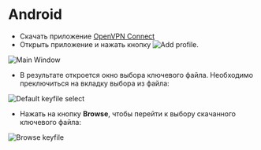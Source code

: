 # Android

- Скачать приложение [OpenVPN Connect](https://play.google.com/store/apps/details?id=net.openvpn.openvpn&hl=en)
- Открыть приложение и нажать кнопку ![Add profile](def1).
  
![Main Window](def2)

- В результате откроется окно выбора ключевого файла. Необходимо преключиться на вкладку выбора из файла:
  
![Default keyfile select](def3)
  
- Нажать на кнопку **Browse**, чтобы перейти к выбору скачанного ключевого файла:

![Browse keyfile](def4)

[def1]: (https://github.com/Iverlein/IvDocs/blob/d865b57aed50f6bbea91f2afdc5bb1fcbf375599/Unsorted/Pictures/Screenshot_20230312-212902549_cr.png)
[def2]: (https://github.com/Iverlein/IvDocs/blob/d865b57aed50f6bbea91f2afdc5bb1fcbf375599/Unsorted/Pictures/Screenshot_20230312-212902549.png)
[def3]: (https://github.com/Iverlein/IvDocs/blob/d865b57aed50f6bbea91f2afdc5bb1fcbf375599/Unsorted/Pictures/Screenshot_20230312-212911062.png)
[def4]: (https://github.com/Iverlein/IvDocs/blob/d865b57aed50f6bbea91f2afdc5bb1fcbf375599/Unsorted/Pictures/Screenshot_20230312-212918603.png)
